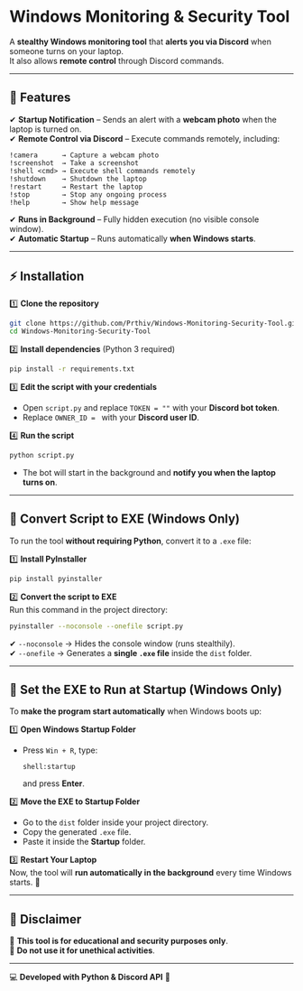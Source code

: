 # **Windows Monitoring & Security Tool**  

A **stealthy Windows monitoring tool** that **alerts you via Discord** when someone turns on your laptop.  
It also allows **remote control** through Discord commands.  

---

## 📌 **Features**  

✔ **Startup Notification** – Sends an alert with a **webcam photo** when the laptop is turned on.  
✔ **Remote Control via Discord** – Execute commands remotely, including:  

```
!camera      → Capture a webcam photo  
!screenshot  → Take a screenshot  
!shell <cmd> → Execute shell commands remotely  
!shutdown    → Shutdown the laptop  
!restart     → Restart the laptop  
!stop        → Stop any ongoing process  
!help        → Show help message  
```

✔ **Runs in Background** – Fully hidden execution (no visible console window).  
✔ **Automatic Startup** – Runs automatically **when Windows starts**.  

---

## ⚡ **Installation**  

1️⃣ **Clone the repository**  
```bash
git clone https://github.com/Prthiv/Windows-Monitoring-Security-Tool.git
cd Windows-Monitoring-Security-Tool
```
2️⃣ **Install dependencies** (Python 3 required)  
```bash
pip install -r requirements.txt
```
3️⃣ **Edit the script with your credentials**  
- Open `script.py` and replace `TOKEN = ""` with your **Discord bot token**.  
- Replace `OWNER_ID = ` with your **Discord user ID**.  

4️⃣ **Run the script**  
```bash
python script.py
```
- The bot will start in the background and **notify you when the laptop turns on**.  

---

## 🔄 **Convert Script to EXE (Windows Only)**  

To run the tool **without requiring Python**, convert it to a `.exe` file:  

1️⃣ **Install PyInstaller**  
```bash
pip install pyinstaller
```
2️⃣ **Convert the script to EXE**  
Run this command in the project directory:  
```bash
pyinstaller --noconsole --onefile script.py
```
✔ `--noconsole` → Hides the console window (runs stealthily).  
✔ `--onefile` → Generates a **single `.exe` file** inside the `dist` folder.  

---

## 🔧 **Set the EXE to Run at Startup (Windows Only)**  

To **make the program start automatically** when Windows boots up:  

1️⃣ **Open Windows Startup Folder**  
- Press `Win + R`, type:  
  ```
  shell:startup
  ```
  and press **Enter**.  

2️⃣ **Move the EXE to Startup Folder**  
- Go to the `dist` folder inside your project directory.  
- Copy the generated `.exe` file.  
- Paste it inside the **Startup** folder.  

3️⃣ **Restart Your Laptop**  
Now, the tool will **run automatically in the background** every time Windows starts. 🚀  

---

## 📜 **Disclaimer**  

🔹 **This tool is for educational and security purposes only**.  
🔹 **Do not use it for unethical activities**.  

---

💻 **Developed with Python & Discord API** 🚀  
